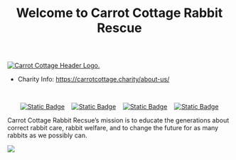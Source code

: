 <h1><p align="center">Welcome to Carrot Cottage Rabbit Rescue</p></h1>
<h3><p align="center">
  <b></b>
</p></h3></br>

[![Carrot Cottage Header Logo.](https://static.carrotcottage.charity/z71pl68x032m95qr4kj/images/github.webp)](https://carrotcottage.charity/about-us/)

<ul>
  <li>Charity Info: <a href="https://carrotcottage.charity/about-us/">https://carrotcottage.charity/about-us/</a></li>
</ul>

<!-- [START BADGES] -->
&nbsp;&nbsp;
<p align="center" dir="auto">
  <a href="https://x.com/carrotcottagerr">
  <img alt="Static Badge" src="https://img.shields.io/badge/x-DEBBB9?&amp;style=for-the-badge&amp;logo=x&amp;logoColor=white"></a>
  &nbsp;&nbsp;
  <a href="https://www.instagram.com/carrotcottagerabbitrescue/">
  <img alt="Static Badge" src="https://img.shields.io/badge/instagram-DEBBB9?&amp;style=for-the-badge&amp;logo=instagram&amp;logoColor=white"></a>
  &nbsp;&nbsp;
  <a href="https://www.youtube.com/@carrotcottagerr">
  <img alt="Static Badge" src="https://img.shields.io/badge/youtube-DEBBB9?&amp;style=for-the-badge&amp;logo=youtube&amp;logoColor=white"></a>
  &nbsp;&nbsp;
  <a href="https://www.facebook.com/profile.php?id=100089758734375">
  <img alt="Static Badge" src="https://img.shields.io/badge/facebook-DEBBB9?&amp;style=for-the-badge&amp;logo=facebook&amp;logoColor=white"></a>
</p>

Carrot Cottage Rabbit Recsue’s mission is to educate the generations about correct rabbit care, rabbit welfare, and to change the future for as many rabbits as we possibly can.

![](https://komarev.com/ghpvc/?username=carrot-cottage&color=green)
